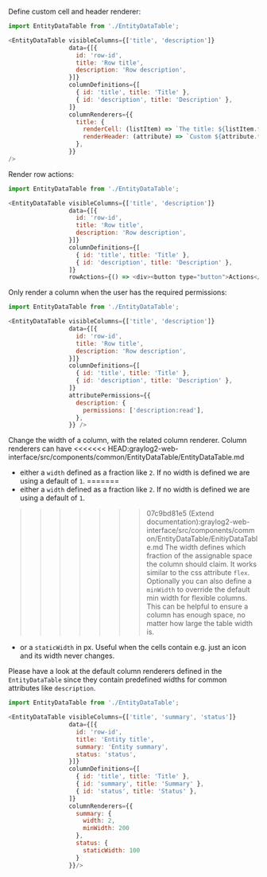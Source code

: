Define custom cell and header renderer:
```js
import EntityDataTable from './EntityDataTable';

<EntityDataTable visibleColumns={['title', 'description']}
                 data={[{
                   id: 'row-id',
                   title: 'Row title',
                   description: 'Row description',
                 }]}
                 columnDefinitions={[
                   { id: 'title', title: 'Title' },
                   { id: 'description', title: 'Description' },
                 ]}
                 columnRenderers={{
                   title: {
                     renderCell: (listItem) => `The title: ${listItem.title}`,
                     renderHeader: (attribute) => `Custom ${attribute.title}`,
                   },
                 }}
/>
```

Render row actions:
```js
import EntityDataTable from './EntityDataTable';

<EntityDataTable visibleColumns={['title', 'description']}
                 data={[{
                   id: 'row-id',
                   title: 'Row title',
                   description: 'Row description',
                 }]}
                 columnDefinitions={[
                   { id: 'title', title: 'Title' },
                   { id: 'description', title: 'Description' },
                 ]}
                 rowActions={() => <div><button type="button">Actions</button></div>}/>
```


Only render a column when the user has the required permissions:
```js
import EntityDataTable from './EntityDataTable';

<EntityDataTable visibleColumns={['title', 'description']}
                 data={[{
                   id: 'row-id',
                   title: 'Row title',
                   description: 'Row description',
                 }]}
                 columnDefinitions={[
                   { id: 'title', title: 'Title' },
                   { id: 'description', title: 'Description' },
                 ]}
                 attributePermissions={{
                   description: {
                     permissions: ['description:read'],
                   },
                 }} />
```


Change the width of a column, with the related column renderer. Column renderers can have
<<<<<<< HEAD:graylog2-web-interface/src/components/common/EntityDataTable/EntityDataTable.md
- either a `width` defined as a fraction like `2`. If no width is defined we are using a default of `1`.
=======
- either a `width` defined as a fraction like `2`. If no width is defined we are using a default of `1`. 
>>>>>>> 07c9bd81e5 (Extend documentation):graylog2-web-interface/src/components/common/EntityDataTable/EnitiyDataTable.md
  The width defines which fraction of the assignable space the column should claim. It works similar to the css attribute `flex`.
  Optionally you can also define a `minWidth` to override the default min width for flexible columns. This can be helpful to ensure a column has enough space, no matter how large the table width is.
- or a `staticWidth` in px. Useful when the cells contain e.g. just an icon and its width never changes.

Please have a look at the default column renderers defined in the `EntityDataTable` since they contain predefined widths for common attributes like `description`.

```js
import EntityDataTable from './EntityDataTable';

<EntityDataTable visibleColumns={['title', 'summary', 'status']}
                 data={[{
                   id: 'row-id',
                   title: 'Entity title',
                   summary: 'Entity summary',
                   status: 'status',
                 }]}
                 columnDefinitions={[
                   { id: 'title', title: 'Title' },
                   { id: 'summary', title: 'Summary' },
                   { id: 'status', title: 'Status' },
                 ]}
                 columnRenderers={{
                   summary: {
                     width: 2,
                     minWidth: 200
                   },
                   status: {
                     staticWidth: 100
                   }
                 }}/>
```
